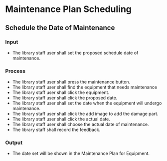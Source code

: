 # Maintenance Plan Scheduling
## Schedule the Date of Maintenance
### Input
-	The library staff user shall set the proposed schedule date of maintenance.
### Process
-	The library staff user shall press the maintenance button.
-	The library staff user shall find the equipment that needs maintenance
-	The library staff user shall click the equipment.
-	The library staff user shall click the proposed date.
-	The library staff user shall set the date when the equipment will undergo maintenance.
-	The library staff user shall click the add image to add the damage part.
-	The library staff user shall click the actual date.
-	The library staff user shall choose the actual date of maintenance.
-	The library staff shall record the feedback.
### Output
-	The date set will be shown in the Maintenance Plan for Equipment.

